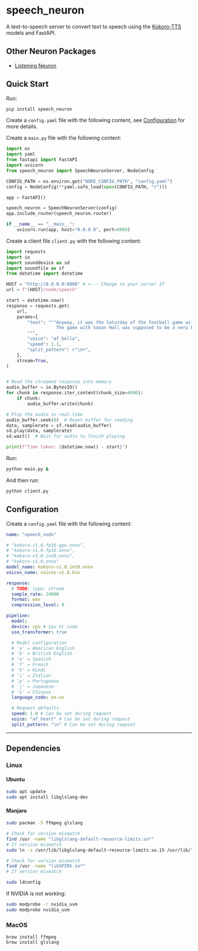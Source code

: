 # speech_neuron
A text-to-speech server to convert text to speech using the [Kokoro-TTS](https://huggingface.co/spaces/hexgrad/Kokoro-TTS) models and FastAPI.

## Other Neuron Packages
- [Listening Neuron](https://github.com/Ladvien/listening_neuron)
<!-- start quick_start -->

## Quick Start
Run:
```sh
pip install speech_neuron
```

Create a `config.yaml` file with the following content, see [Configuration](#configuration) for more details.

Create a `main.py` file with the following content:
```py
import os
import yaml
from fastapi import FastAPI
import uvicorn
from speech_neuron import SpeechNeuronServer, NodeConfig

CONFIG_PATH = os.environ.get("NODE_CONFIG_PATH", "config.yaml")
config = NodeConfig(**yaml.safe_load(open(CONFIG_PATH, "r")))

app = FastAPI()

speech_neuron = SpeechNeuronServer(config)
app.include_router(speech_neuron.router)

if __name__ == "__main__":
    uvicorn.run(app, host="0.0.0.0", port=8000)

```

Create a client file `client.py` with the following content:
```py
import requests
import io
import sounddevice as sd
import soundfile as sf
from datetime import datetime

HOST = "http://0.0.0.0:8000" # <--- Change to your server IP
url = f"{HOST}/node/speech"

start = datetime.now()
response = requests.get(
    url,
    params={
        "text": """Anyway, it was the Saturday of the football game with Saxon Hall. 
                   The game with Saxon Hall was supposed to be a very big deal around Pencey. 
        """,
        "voice": "af_bella",
        "speed": 1.1,
        "split_pattern": r"\n+",
    },
    stream=True,
)


# Read the streamed response into memory
audio_buffer = io.BytesIO()
for chunk in response.iter_content(chunk_size=4096):
    if chunk:
        audio_buffer.write(chunk)

# Play the audio in real-time
audio_buffer.seek(0)  # Reset buffer for reading
data, samplerate = sf.read(audio_buffer)
sd.play(data, samplerate)
sd.wait()  # Wait for audio to finish playing

print(f"Time taken: {datetime.now() - start}")
```

Run:
```sh
python main.py &
```

And then run:
```sh
python client.py
```
<!-- end quick_start -->

<!-- start config -->

## Configuration
Create a `config.yaml` file with the following content:
```yaml
name: "speech_node"

# "kokoro-v1.0.fp16-gpu.onnx",
# "kokoro-v1.0.fp16.onnx",
# "kokoro-v1.0.int8.onnx",
# "kokoro-v1.0.onnx"
model_name: kokoro-v1.0.int8.onnx
voices_name: voices-v1.0.bin

response:
  # TODO: type: stream
  sample_rate: 24000
  format: wav
  compression_level: 0

pipeline:
  model:
  device: cpu # cpu or cuda
  use_transformer: true

  # Model configuration
  # 'a' = American English
  # 'b' = British English
  # 'e' = Spanish
  # 'f' = French
  # 'h' = Hindi
  # 'i' = Italian
  # 'p' = Portuguese
  # 'j' = Japanese
  # 'z' = Chinese
  language_code: en-us

  # Request defaults
  speed: 1.0 # Can be set during request
  voice: "af_heart" # Can be set during request
  split_pattern: "\n" # Can be set during request
```
<!-- end config -->
****

## Dependencies

### Linux


#### Ubuntu
```sh
sudo apt update
sudo apt install libglslang-dev
```

#### Manjaro
```sh
sudo pacman -S ffmpeg glslang

# Check for version mismatch
find /usr -name "libglslang-default-resource-limits.so*"
# If version mismatch
sudo ln -s /usr/lib/libglslang-default-resource-limits.so.15 /usr/lib/libglslang-default-resource-limits.so.14

# Check for version mismatch
find /usr -name "libSPIRV.so*"
# If version mismatch

sudo ldconfig
```

If NVIDIA is not working:
```sh
sudo modprobe -r nvidia_uvm
sudo modprobe nvidia_uvm
```

### MacOS
```
brew install ffmpeg
brew install glslang
```